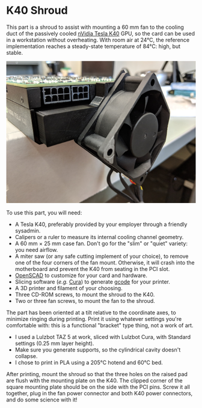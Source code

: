 # K40 Shroud

This part is a shroud to assist with mounting a 60 mm fan to the cooling duct of the
passively cooled [nVidia Tesla K40][tsla] GPU, so the card can be used in a workstation
without overheating. With room air at 24°C, the reference implementation reaches a
steady-state temperature of 84°C: high, but stable.

![shroud after printing and assembly][part]

To use this part, you will need:

- A Tesla K40, preferably provided by your employer through a friendly sysadmin.
- Calipers or a ruler to measure its internal cooling channel geometry.
- A 60 mm × 25 mm case fan. Don't go for the "slim" or "quiet" variety: you need airflow.
- A miter saw (or any safe cutting implement of your choice), to remove one of the four
  corners of the fan mount. Otherwise, it will crash into the motherboard and prevent
  the K40 from seating in the PCI slot.
- [OpenSCAD][scad] to customize for your card and hardware.
- Slicing software (*e.g.* [Cura][cura]) to generate [gcode][gcod] for your printer.
- A 3D printer and filament of your choosing.
- Three CD-ROM screws, to mount the shroud to the K40.
- Two or three fan screws, to mount the fan to the shroud.

The part has been oriented at a tilt relative to the coordinate axes, to minimize
ringing during printing. Print it using whatever settings you're comfortable with:
this is a functional "bracket" type thing, not a work of art.

- I used a Lulzbot TAZ 5 at work, sliced with Lulzbot Cura, with Standard settings
  (0.25 mm layer height).
- Make sure you generate supports, so the cylindrical cavity doesn't collapse.
- I chose to print in PLA using a 205°C hotend and 60°C bed. 

After printing, mount the shroud so that the three holes on the raised pad are
flush with the mounting plate on the K40. The clipped corner of the square mounting
plate should be on the side with the PCI pins. Screw it all together, plug in the
fan power connector and both K40 power connectors, and do some science with it!

<!--References-->
[cura]: https://ultimaker.com/en/products/ultimaker-cura-software/list
[gcod]: https://en.wikipedia.org/wiki/G-code
[part]: ../media/K40-shroud.png
[scad]: http://www.openscad.org
[tsla]: https://www.nvidia.com/content/PDF/kepler/nvidia-tesla-k40.pdf
